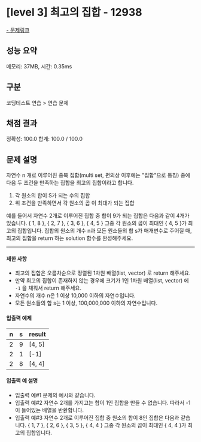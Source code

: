 # [level 3] 최고의 집합 - 12938

<a href="https://school.programmers.co.kr/learn/courses/30/lessons/12938">- 문제링크</a>

## 성능 요약

메모리: 37MB, 시간: 0.35ms

## 구분

코딩테스트 연습 > 연습 문제

## 채점 결과

정확성: 100.0
합계: 100.0 / 100.0

## 문제 설명

자연수 n 개로 이루어진 중복 집합(multi set, 편의상 이후에는 "집합"으로 통칭) 중에 다음 두 조건을 만족하는 집합을 최고의 집합이라고 합니다.

1. 각 원소의 합이 S가 되는 수의 집합
2. 위 조건을 만족하면서 각 원소의 곱 이 최대가 되는 집합

예를 들어서 자연수 2개로 이루어진 집합 중 합이 9가 되는 집합은 다음과 같이 4개가 있습니다.
{ 1, 8 }, { 2, 7 }, { 3, 6 }, { 4, 5 }
그중 각 원소의 곱이 최대인 { 4, 5 }가 최고의 집합입니다.
집합의 원소의 개수 n과 모든 원소들의 합 s가 매개변수로 주어질 때, 최고의 집합을 return 하는 solution 함수를 완성해주세요.

---

#### 제한 사항

- 최고의 집합은 오름차순으로 정렬된 1차원 배열(list, vector) 로 return 해주세요.
- 만약 최고의 집합이 존재하지 않는 경우에 크기가 1인 1차원 배열(list, vector) 에 `-1` 을 채워서 return 해주세요.
- 자연수의 개수 n은 1 이상 10,000 이하의 자연수입니다.
- 모든 원소들의 합 s는 1 이상, 100,000,000 이하의 자연수입니다.

#### 입출력 예제

| **n** | **s** | **result** |
| :---: | :---: | ---------- |
|   2   |   9   | [4, 5]     |
|   2   |   1   | [-1]       |
|   2   |   8   | [4, 4]     |

#### 입출력 예 설명

- 입출력 예#1
  문제의 예시와 같습니다.
- 입출력 예#2
  자연수 2개를 가지고는 합이 1인 집합을 만들 수 없습니다. 따라서 -1이 들어있는 배열을 반환합니다.
- 입출력 예#3
  자연수 2개로 이루어진 집합 중 원소의 합이 8인 집합은 다음과 같습니다.
  { 1, 7 }, { 2, 6 }, { 3, 5 }, { 4, 4 }
  그중 각 원소의 곱이 최대인 { 4, 4 }가 최고의 집합입니다.
